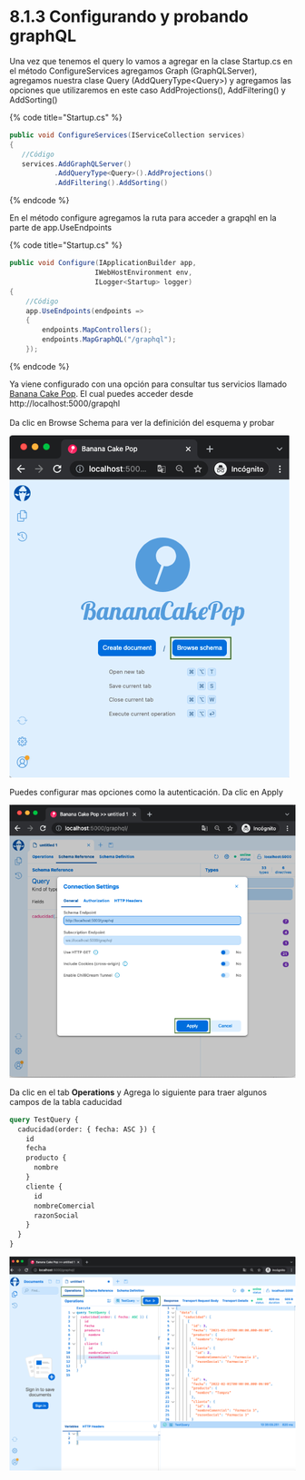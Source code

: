# 8.1.3 Configurando y probando graphQL

Una vez que tenemos el query lo vamos a agregar en la clase Startup.cs en el método ConfigureServices agregamos Graph (GraphQLServer), agregamos nuestra clase Query (AddQueryType\<Query>) y agregamos las opciones que utilizaremos en este caso AddProjections(), AddFiltering() y AddSorting()

{% code title="Startup.cs" %}
```csharp
public void ConfigureServices(IServiceCollection services)
{
   //Código
   services.AddGraphQLServer()
           .AddQueryType<Query>().AddProjections()
           .AddFiltering().AddSorting()
```
{% endcode %}

En el método configure agregamos la ruta para acceder a grapqhl en la parte de app.UseEndpoints

{% code title="Startup.cs" %}
```csharp
public void Configure(IApplicationBuilder app,
                     IWebHostEnvironment env, 
                     ILogger<Startup> logger)
{    
    //Código
    app.UseEndpoints(endpoints =>
    {
        endpoints.MapControllers();
        endpoints.MapGraphQL("/graphql");
    });
```
{% endcode %}

Ya viene configurado con una opción para consultar tus servicios llamado [Banana Cake Pop](https://chillicream.com/docs/bananacakepop). El cual puedes acceder desde http://localhost:5000/grapqhl\
\
Da clic en Browse Schema para ver la definición del esquema y probar

&#x20;![](<../.gitbook/assets/image (618) (1) (1) (1).png>)

Puedes configurar mas opciones como la autenticación. Da clic en Apply

![](<../.gitbook/assets/image (616) (1) (1).png>)

Da  clic en el tab **Operations** y Agrega lo siguiente para traer algunos campos de la tabla caducidad

```graphql
query TestQuery {
  caducidad(order: { fecha: ASC }) {
    id
    fecha
    producto {
      nombre
    }
    cliente {
      id
      nombreComercial
      razonSocial
    }
  }
}
```

![](<../.gitbook/assets/image (614) (1) (1).png>)



